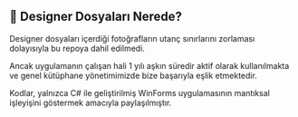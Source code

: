 ## 🙈 Designer Dosyaları Nerede?

Designer dosyaları içerdiği fotoğrafların utanç sınırlarını zorlaması dolayısıyla bu repoya dahil edilmedi.

Ancak uygulamanın çalışan hali 1 yılı aşkın süredir aktif olarak kullanılmakta ve genel kütüphane yönetimimizde bize başarıyla eşlik etmektedir.  

Kodlar, yalnızca C# ile geliştirilmiş WinForms uygulamasının mantıksal işleyişini göstermek amacıyla paylaşılmıştır.
